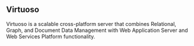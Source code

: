 ## Virtuoso

Virtuoso is a scalable cross-platform server that combines Relational, Graph,
and Document Data Management with Web Application Server and Web Services
Platform functionality.